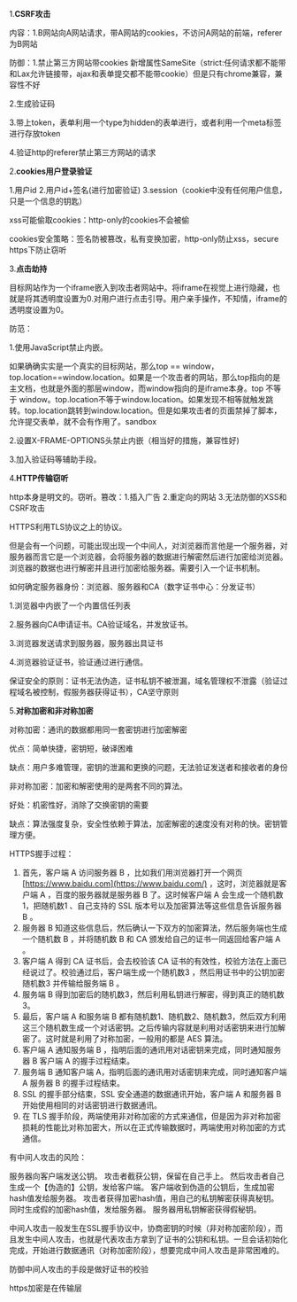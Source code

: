 1.**CSRF攻击**

内容：1.B网站向A网站请求，带A网站的cookies，不访问A网站的前端，referer为B网站

防御：1.禁止第三方网站带cookies 新增属性SameSite（strict:任何请求都不能带和Lax允许链接带，ajax和表单提交都不能带cookie）但是只有chrome兼容，兼容性不好

2.生成验证码

3.带上token，表单利用一个type为hidden的表单进行，或者利用一个meta标签进行存放token

4.验证http的referer禁止第三方网站的请求

2.**cookies用户登录验证**

1.用户id 2.用户id+签名(进行加密验证)  3.session（cookie中没有任何用户信息，只是一个信息的钥匙）

xss可能偷取cookies：http-only的cookies不会被偷

cookies安全策略：签名防被篡改，私有变换加密，http-only防止xss，secure https下防止窃听

3.**点击劫持**

目标网站作为一个iframe嵌入到攻击者网站中。将iframe在视觉上进行隐藏，也就是将其透明度设置为0.对用户进行点击引导。用户亲手操作，不知情，iframe的透明度设置为0。

防范：

1.使用JavaScript禁止内嵌。

如果确确实实是一个真实的目标网站，那么top == window，top.location==window.location。如果是一个攻击者的网站，那么top指向的是主文档，也就是外面的那层window，而window指向的是iframe本身。top 不等于 window。top.location不等于window.location。如果发现不相等就触发跳转。top.location跳转到window.location。但是如果攻击者的页面禁掉了脚本，允许提交表单，就不会有作用了。sandbox

2.设置X-FRAME-OPTIONS头禁止内嵌（相当好的措施，兼容性好)

3.加入验证码等辅助手段。

4.**HTTP传输窃听**

http本身是明文的。窃听。篡改：1.插入广告 2.重定向的网站 3.无法防御的XSS和CSRF攻击

HTTPS利用TLS协议之上的协议。

但是会有一个问题，可能出现出现一个中间人，对浏览器而言他是一个服务器，对服务器而言它是一个浏览器，会将服务器的数据进行解密然后进行加密给浏览器。浏览器的数据也进行解密并且进行加密给服务器。需要引入一个证书机制。

如何确定服务器身份：浏览器、服务器和CA（数字证书中心：分发证书）

1.浏览器中内嵌了一个内置信任列表

2.服务器向CA申请证书。CA验证域名，并发放证书。

3.浏览器发送请求到服务器，服务器出具证书

4.浏览器验证证书，验证通过进行通信。

保证安全的原则：证书无法伪造，证书私钥不被泄漏，域名管理权不泄露（验证过程域名被控制，假服务器获得证书），CA坚守原则

5.**对称加密和非对称加密**

对称加密：通讯的数据都用同一套密钥进行加密解密

优点：简单快捷，密钥短，破译困难

缺点：用户多难管理，密钥的泄漏和更换的问题，无法验证发送者和接收者的身份

非对称加密：加密和解密使用的是两套不同的算法。

好处：机密性好，消除了交换密钥的需要

缺点：算法强度复杂，安全性依赖于算法，加密解密的速度没有对称的快。密钥管理方便。

HTTPS握手过程：

1. 首先，客户端 A 访问服务器 B ，比如我们用浏览器打开一个网页 [https://www.baidu.com](https://www.baidu.com/) ，这时，浏览器就是客户端 A ，百度的服务器就是服务器 B 了。这时候客户端 A 会生成一个随机数1，把随机数1 、自己支持的 SSL 版本号以及加密算法等这些信息告诉服务器 B 。
2. 服务器 B 知道这些信息后，然后确认一下双方的加密算法，然后服务端也生成一个随机数 B ，并将随机数 B 和 CA 颁发给自己的证书一同返回给客户端 A 。
3. 客户端 A 得到 CA 证书后，会去校验该 CA 证书的有效性，校验方法在上面已经说过了。校验通过后，客户端生成一个随机数3 ，然后用证书中的公钥加密随机数3 并传输给服务端 B 。
4. 服务端 B 得到加密后的随机数3，然后利用私钥进行解密，得到真正的随机数3。
5. 最后，客户端 A 和服务端 B 都有随机数1、随机数2、随机数3，然后双方利用这三个随机数生成一个对话密钥。之后传输内容就是利用对话密钥来进行加解密了。这时就是利用了对称加密，一般用的都是 AES 算法。
6. 客户端 A 通知服务端 B ，指明后面的通讯用对话密钥来完成，同时通知服务器 B 客户端 A 的握手过程结束。
7. 服务端 B 通知客户端 A，指明后面的通讯用对话密钥来完成，同时通知客户端 A 服务器 B 的握手过程结束。
8. SSL 的握手部分结束，SSL 安全通道的数据通讯开始，客户端 A 和服务器 B 开始使用相同的对话密钥进行数据通讯。
9. 在 TLS 握手阶段，两端使用非对称加密的方式来通信，但是因为非对称加密损耗的性能比对称加密大，所以在正式传输数据时，两端使用对称加密的方式通信。

有中间人攻击的风险：

 服务器向客户端发送公钥。
 攻击者截获公钥，保留在自己手上。
 然后攻击者自己生成一个【伪造的】公钥，发给客户端。
 客户端收到伪造的公钥后，生成加密hash值发给服务器。
 攻击者获得加密hash值，用自己的私钥解密获得真秘钥。
 同时生成假的加密hash值，发给服务器。
 服务器用私钥解密获得假秘钥。

中间人攻击一般发生在SSL握手协议中，协商密钥的时候（非对称加密阶段），而且发生中间人攻击，也就是代表攻击方拿到了证书的公钥和私钥。一旦会话初始化完成，开始进行数据通讯（对称加密阶段），想要完成中间人攻击是非常困难的。

防御中间人攻击的手段是做好证书的校验

https加密是在传输层





